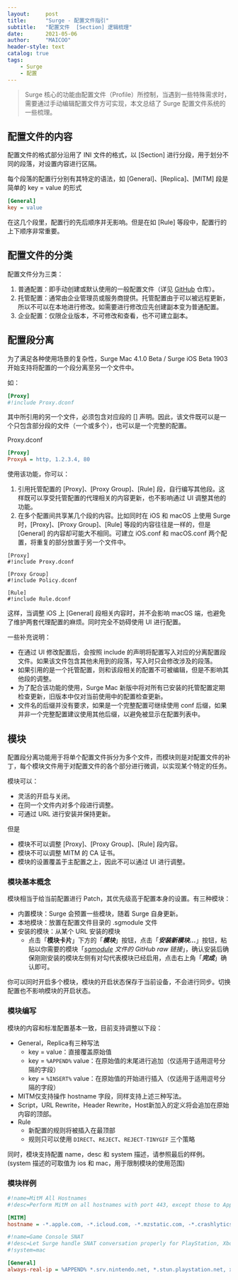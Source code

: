 ```yaml
---
layout:     post
title:      "Surge - 配置文件指引"
subtitle:   "配置文件  [Section] 逻辑梳理"
date:       2021-05-06
author:     "MAICOO"
header-style: text
catalog: true
tags:
    - Surge
    - 配置
---
```


> Surge 核心的功能由配置文件（Profile）所控制，当遇到一些特殊需求时，需要通过手动编辑配置文件方可实现，本文总结了 Surge 配置文件系统的一些梳理。

## 配置文件的内容

配置文件的格式部分沿用了 INI 文件的格式，以 [Section] 进行分段，用于划分不同的段落，对设置内容进行区隔。

每个段落的配置行分别有其特定的语法，如 [General]、[Replica]、[MITM] 段是简单的 key = value 的形式

```ini
[General]
key = value
```
在这几个段里，配置行的先后顺序并无影响。但是在如 [Rule] 等段中，配置行的上下顺序非常重要。

## 配置文件的分类

配置文件分为三类：

1. 普通配置：即手动创建或默认使用的一般配置文件（详见 [GitHub](https://github.com/blankmagic/surge) 仓库）。
2.   托管配置：通常由企业管理员或服务商提供。托管配置由于可以被远程更新，所以不可以在本地进行修改。如需要进行修改应先创建副本变为普通配置。
3.   企业配置：仅限企业版本，不可修改和查看，也不可建立副本。
## 配置段分离
为了满足各种使用场景的复杂性，Surge Mac 4.1.0 Beta / Surge iOS Beta 1903 开始支持将配置的一个段分离至另一个文件中。

如：

```ini
[Proxy]
#!include Proxy.dconf
```
其中所引用的另一个文件，必须包含对应段的 [] 声明。因此，该文件既可以是一个只包含部分段的文件（一个或多个），也可以是一个完整的配置。

Proxy.dconf

```ini
[Proxy]
ProxyA = http, 1.2.3.4, 80
```
使用该功能，你可以：

1. 引用托管配置的 [Proxy]、[Proxy Group]、[Rule] 段，自行编写其他段。这样既可以享受托管配置的代理相关的内容更新，也不影响通过 UI 调整其他的功能。
2.   在多个配置间共享某几个段的内容。比如同时在 iOS 和 macOS 上使用 Surge 时，[Proxy]、[Proxy Group]、[Rule] 等段的内容往往是一样的，但是 [General] 的内容却可能大不相同。可建立 iOS.conf 和 macOS.conf 两个配置，将重复的部分放置于另一个文件中。

```
[Proxy]
#!include Proxy.dconf

[Proxy Group]
#!include Policy.dconf

[Rule]
#!include Rule.dconf
```
这样，当调整 iOS 上 [General] 段相关内容时，并不会影响 macOS 端，也避免了维护两套代理配置的麻烦。同时完全不妨碍使用 UI 进行配置。

一些补充说明：

* 在通过 UI 修改配置后，会按照 include 的声明将配置写入对应的分离配置段文件。如果该文件包含其他未用到的段落，写入时只会修改涉及的段落。
* 如果引用的是一个托管配置，则和该段相关的配置不可被编辑，但是不影响其他段的调整。
* 为了配合该功能的使用，Surge Mac 新版中将对所有已安装的托管配置定期检查更新，旧版本中仅对当前使用中的配置检查更新。
* 文件名的后缀并没有要求，如果是一个完整配置可继续使用 conf 后缀，如果并非一个完整配置建议使用其他后缀，以避免被显示在配置列表中。

## 模块
配置段分离功能用于将单个配置文件拆分为多个文件，而模块则是对配置文件的补丁，每个模块文件用于对配置文件的各个部分进行微调，以实现某个特定的任务。

模块可以：

* 灵活的开启与关闭。
* 在同一个文件内对多个段进行调整。
* 可通过 URL 进行安装并保持更新。

但是

* 模块不可以调整 [Proxy]、[Proxy Group]、[Rule] 段内容。
* 模块不可以调整 MITM 的 CA 证书。
* 模块的设置覆盖于主配置之上，因此不可以通过 UI 进行调整。

### 模块基本概念

模块相当于给当前配置进行 Patch，其优先级高于配置本身的设置。有三种模块：

* 内置模块：Surge 会预置一些模块，随着 Surge 自身更新。
* 本地模块：放置在配置文件目录的 .sgmodule 文件
* 安装的模块：从某个 URL 安装的模块
    * 点击「**模块卡片**」下方的「***模块***」按钮，点击「***安装新模块...***」按钮，粘贴以你需要的模块「*[sgmodule](https://github.com/blankmagic/surge/tree/main/module) 文件的 GitHub raw 链接*」，确认安装后确保刚刚安装的模块左侧有对勾代表模块已经启用，点击右上角「***完成***」确认即可。

你可以同时开启多个模块，模块的开启状态保存于当前设备，不会进行同步。切换配置也不影响模块的开启状态。

### 模块编写

模块的内容和标准配置基本一致，目前支持调整以下段：

* General，Replica有三种写法
    * key = value：直接覆盖原始值
    * key = `%APPEND%` value：在原始值的末尾进行追加（仅适用于适用逗号分隔的字段）
    * key = `%INSERT%` value：在原始值的开始进行插入（仅适用于适用逗号分隔的字段）
* MITM仅支持操作 hostname 字段，同样支持上述三种写法。
* Script，URL Rewrite，Header Rewrite，Host新加入的定义将会追加在原始内容的顶部。
* Rule
    * 新配置的规则将被插入在最顶部
    * 规则只可以使用 `DIRECT`、`REJECT`、`REJECT-TINYGIF` 三个策略

同时，模块支持配置 name，desc 和 system 描述，请参照最后的样例。(system 描述的可取值为 ios 和 mac，用于限制模块的使用范围)

### 模块样例

```ini
#!name=MitM All Hostnames
#!desc=Perform MitM on all hostnames with port 443, except those to Apple and other common sites which can't be inspected. You still need configure CA certificate and enable the main switch of MitM.

[MITM]
hostname = -*.apple.com, -*.icloud.com, -*.mzstatic.com, -*.crashlytics.com, -*.facebook.com, -*.instagram.com, *
```

```ini
#!name=Game Console SNAT
#!desc=Let Surge handle SNAT conversation properly for PlayStation, Xbox, and Nintendo Switch. Only useful if Surge Mac acts the router for these devices.
#!system=mac

[General]
always-real-ip = %APPEND% *.srv.nintendo.net, *.stun.playstation.net, xbox.*.microsoft.com, *.xboxlive.com
```
